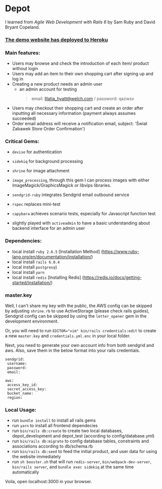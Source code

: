# Depot

I learned from *Agile Web Development with Rails 6* by Sam Ruby and David Bryant Copeland.

### [The demo website has deployed to Heroku](https://swiat-zabawek-staging.herokuapp.com/)

### Main features:
 - Users may browse and check the introduction of each item/ product without login
 - Users may add an item to their own shopping cart after signing up and log in
 - Creating a new product needs an admin user
    - an admin account for testing
      > email: lllatia_hyatt@welch.com / password: qazwsx
 - Users may checkout their shopping cart and create an order after inputting all necessary information (payment always assumes succeeded)
 - Order email address will receive a notification email, subject: 'Świat Zabawek Store Order Confirmation')

### Critical Gems:
 - `devise` for authentication
 - `sidekiq` for background processing
 - `shrine` for image attachment
 - `image_processing`, through this gem I can process images with either ImageMagick/GraphicsMagick or libvips libraries. 
 - `sendgrid-ruby` integrates Sendgrid email outbound service
 - `rspec` replaces mini-test
 - `capybara` achieves scenario tests, especially for Javascript function test

 - slightly played with `activeadmin` to have a basic understanding about backend interface for an admin user


### Dependencies:
 - local install `ruby 2.6.5` [Installation Method] (https://www.ruby-lang.org/en/documentation/installation/)
 - local install `rails 6.0.4`
 - local install `postgresql`
 - local install `yarn`
 - local install `redis` [Installing Redis] (https://redis.io/docs/getting-started/installation/)

### master.key
 Well, I can't share my key with the public, the AWS config can be skipped by adjusting `shrine.rb` to use ActiveStorage (please check rails guides), Sendgrid config can be skipped by using the `letter_opener` gem in the development environment.

 Or, you will need to run `EDITOR="vim" bin/rails credentials:edit` to create a new `master.key` and `credentials.yml.enc` in your local folder.

 Next, you need to generate your own account info from both sendgrid and aws. Also, save them in the below format into your rails credentials.
 ```
 sendgrid:
  username: 
  password: 
  email: 

 aws:
  access_key_id:
  secret_access_key:
  bucket_name: 
  region:
 ```

### Local Usage:
 - run `bundle install` to install all rails gems
 - run `yarn` to install all frontend dependecies
 - run `bin/rails db:create` to create two local databases, depot_development and depot_test (according to config/database.yml) 
 - run `bin/rails db:migrate` to config database tables, constraints and associations according to db/schema.rb
 - run `bin/rails db:seed` to feed the initial product, and user data for using the website immediately
 - run `sh booster.sh` that will run `redis-server`, `bin/webpack-dev-server`, `bin/rails server`, and `bundle exec sidekiq` at the same time automatically
 
 
 Voila, open localhost:3000 in your browser.
